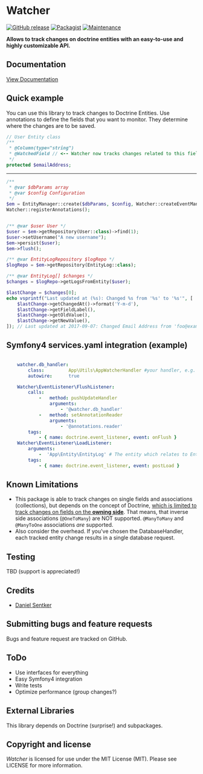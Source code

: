 # Watcher

 [![GitHub release](https://img.shields.io/github/release/dsentker/DoctrineWatcher.svg?style=flat-square)]()
 [![Packagist](https://img.shields.io/packagist/v/dsentker/watcher.svg?style=flat-square)]()
 [![Maintenance](https://img.shields.io/maintenance/yes/2017.svg?style=flat-square)]()

**Allows to track changes on doctrine entities with an easy-to-use and highly customizable API.**

## Documentation
[View Documentation](https://dsentker.github.io/WatcherDocumentation/)

## Quick example
You can use this library to track changes to Doctrine Entities. Use annotations to define the fields that you want to monitor. They determine where the changes are to be saved.

```php
// User Entity class
/**
 * @Column(type="string")
 * @WatchedField // <-- Watcher now tracks changes related to this field
 */
protected $emailAddress;
```

***

```php
/**
 * @var $dbParams array
 * @var $config Configuration
 */
$em = EntityManager::create($dbParams, $config, Watcher::createEventManager(new DatabaseHandler()));
Watcher::registerAnnotations();


/** @var $user User */
$user = $em->getRepository(User::class)->find(1);
$user->setUsername("A new username");
$em->persist($user);
$em->flush();

/** @var EntityLogRepository $logRepo */
$logRepo = $em->getRepository(EntityLog::class);

/** @var EntityLog[] $changes */
$changes = $logRepo->getLogsFromEntity($user);

$lastChange = $changes[0];
echo vsprintf("Last updated at (%s): Changed %s from '%s' to '%s'", [
    $lastChange->getChangedAt()->format('Y-m-d'),
    $lastChange->getFieldLabel(),
    $lastChange->getOldValue(),
    $lastChange->getNewValue(),
]); // Last updated at 2017-09-07: Changed Email Address from 'foo@example.com' to 'foo42@example.com' 
```

## Symfony4 services.yaml integration (example)
```yaml

    watcher.db_handler:
        class:         App\Utils\AppWatcherHandler #your handler, e.g. Database Handler
        autowire:      true

    Watcher\EventListener\FlushListener:
        calls:
            -   method: pushUpdateHandler
                arguments:
                    - '@watcher.db_handler'
            -   method: setAnnotationReader
                arguments:
                    - '@annotations.reader'
        tags:
            - { name: doctrine.event_listener, event: onFlush }
    Watcher\EventListener\LoadListener:
        arguments:
            -  'App\Entity\EntityLog' # The entity which relates to EntityLogRepository
        tags:
            - { name: doctrine.event_listener, event: postLoad }

```

<a name="limitations"></a>
## Known Limitations
* This package is able to track changes on single fields and associations (collections), but depends 
on the concept of Doctrine, [which is limited to track changes on fields on the **owning side**](http://docs.doctrine-project.org/projects/doctrine-orm/en/latest/reference/unitofwork-associations.html). That means, that inverse side associations (`@OneToMany`) are NOT supported. `@ManyToMany` and `@ManyToOne` associations _are_ supported.
* Also consider the overhead. If you've chosen the DatabaseHandler, each tracked entity change results in a single database request.

<a name="stuff"></a>
## Testing
TBD (support is appreciated!)
 
## Credits
* [Daniel Sentker](https://github.com/dsentker)
 
## Submitting bugs and feature requests
Bugs and feature request are tracked on GitHub.
 
## ToDo
* Use interfaces for everything
* Easy Symfony4 integration
* Write tests
* Optimize performance (group changes?)
 
## External Libraries
This library depends on Doctrine (surprise!) and subpackages.
 
## Copyright and license
_Watcher_ is licensed for use under the MIT License (MIT). Please see LICENSE for more information.